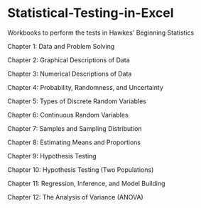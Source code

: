 # Statistical-Testing-in-Excel

Workbooks to perform the tests in Hawkes' Beginning Statistics

Chapter 1: Data and Problem Solving

Chapter 2: Graphical Descriptions of Data

Chapter 3: Numerical Descriptions of Data

Chapter 4: Probability, Randomness, and Uncertainty

Chapter 5: Types of Discrete Random Variables

Chapter 6: Continuous Random Variables

Chapter 7: Samples and Sampling Distribution

Chapter 8: Estimating Means and Proportions

Chapter 9: Hypothesis Testing

Chapter 10: Hypothesis Testing (Two Populations)

Chapter 11: Regression, Inference, and Model Building

Chapter 12: The Analysis of Variance (ANOVA)
